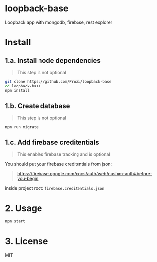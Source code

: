 # loopback-base
Loopback app with mongodb, firebase, rest explorer

# Install

## 1.a. Install node dependencies

> This step is not optional

```bash
git clone https://github.com/Prozi/loopback-base
cd loopback-base
npm install
```

## 1.b. Create database

> This step is not optional

```bash
npm run migrate
```

## 1.c. Add firebase creditentials

> This enables firebase tracking and is optional

You should put your firebase creditentials from json:
> https://firebase.google.com/docs/auth/web/custom-auth#before-you-begin

inside project root: `firebase.creditentials.json`

# 2. Usage

```bash
npm start
```

# 3. License

MIT
